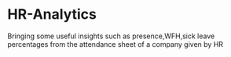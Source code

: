 # HR-Analytics
 Bringing some useful insights such as presence,WFH,sick leave percentages from the attendance sheet of a company given by HR 
